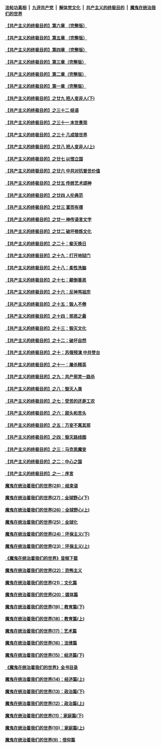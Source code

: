 ####  [法轮功真相](../../../../basic/blob/master/README.md?t=09221200) &nbsp;|&nbsp; [九评共产党](../../../../9ping.md/blob/master/README.md?t=09221200) &nbsp;|&nbsp; [解体党文化](../../../../jtdwh.md/blob/master/README.md?t=09221200)  &nbsp;|&nbsp; [共产主义的终极目的](../../../../gczydzjmd.md/blob/master/README.md?t=09221200) &nbsp;|&nbsp; [魔鬼在统治我们的世界](../../../../mgztzwmdsj.md/blob/master/README.md?t=09221200) 

#### [【共产主义的终极目的】第六章 （完整版）](../pages/nsc422/n11428913.md?t=09221200) 

#### [【共产主义的终极目的】第五章 （完整版）](../pages/nsc422/n11428912.md?t=09221200) 

#### [【共产主义的终极目的】第四章 （完整版）](../pages/nsc422/n11428907.md?t=09221200) 

#### [【共产主义的终极目的】第三章（完整版）](../pages/nsc422/n11428848.md?t=09221200) 

#### [【共产主义的终极目的】第二章（完整版）](../pages/nsc422/n11428831.md?t=09221200) 

#### [【共产主义的终极目的】第一章（完整版）](../pages/nsc422/n11417651.md?t=09221200) 

#### [【共产主义的终极目的】之廿九 把人变非人(下)](../pages/nsc422/n11344140.md?t=09221200) 

#### [【共产主义的终极目的】之三十二 结语](../pages/nsc422/n11360535.md?t=09221200) 

#### [【共产主义的终极目的】之三十一 末世景观](../pages/nsc422/n11351129.md?t=09221200) 

#### [【共产主义的终极目的】之三十 几成狼世界](../pages/nsc422/n11348280.md?t=09221200) 

#### [【共产主义的终极目的】之廿八 把人变非人(上)](../pages/nsc422/n11340492.md?t=09221200) 

#### [【共产主义的终极目的】之廿七 以恨立国](../pages/nsc422/n11336944.md?t=09221200) 

#### [【共产主义的终极目的】之廿六 中共对抗普世价值](../pages/nsc422/n11324785.md?t=09221200) 

#### [【共产主义的终极目的】之廿五 传统艺术颂神](../pages/nsc422/n11296396.md?t=09221200) 

#### [【共产主义的终极目的】之廿四 人伦典范](../pages/nsc422/n11296397.md?t=09221200) 

#### [【共产主义的终极目的】之廿三 富而有德](../pages/nsc422/n11283598.md?t=09221200) 

#### [【共产主义的终极目的】之廿一 神传语言文字](../pages/nsc422/n11263265.md?t=09221200) 

#### [【共产主义的终极目的】之廿二 破坏修炼文化](../pages/nsc422/n11245728.md?t=09221200) 

#### [【共产主义的终极目的】之二十：偷天换日](../pages/nsc422/n11238846.md?t=09221200) 

#### [【共产主义的终极目的】之十九：打开地狱门](../pages/nsc422/n11206376.md?t=09221200) 

#### [【共产主义的终极目的】之十八：柔性洗脑](../pages/nsc422/n11199994.md?t=09221200) 

#### [【共产主义的终极目的】之十七：颠倒善恶](../pages/nsc422/n11179782.md?t=09221200) 

#### [【共产主义的终极目的】之十六：反神骂祖宗](../pages/nsc422/n11166798.md?t=09221200) 

#### [【共产主义的终极目的】之十五：毁人不倦](../pages/nsc422/n11166792.md?t=09221200) 

#### [【共产主义的终极目的】之十四：邪恶之最](../pages/nsc422/n11150249.md?t=09221200) 

#### [【共产主义的终极目的】之十三：毁灭文化](../pages/nsc422/n11135227.md?t=09221200) 

#### [【共产主义的终极目的】之十二：破坏自然](../pages/nsc422/n11135214.md?t=09221200) 

#### [【共产主义的终极目的】之十：苏俄预演 中共登台](../pages/nsc422/n11118424.md?t=09221200) 

#### [【共产主义的终极目的】之十一：屠杀精英](../pages/nsc422/n11118442.md?t=09221200) 

#### [【共产主义的终极目的】之九：共产邪灵一路杀](../pages/nsc422/n11114139.md?t=09221200) 

#### [【共产主义的终极目的】之八：毁灭人类](../pages/nsc422/n11108503.md?t=09221200) 

#### [【共产主义的终极目的】之七：受苦的还是工农](../pages/nsc422/n11101809.md?t=09221200) 

#### [【共产主义的终极目的】之六：甜头和苦头](../pages/nsc422/n11096971.md?t=09221200) 

#### [【共产主义的终极目的】之五：万变不离其邪](../pages/nsc422/n11091285.md?t=09221200) 

#### [【共产主义的终极目的】之四：毁灭路线图](../pages/nsc422/n11086284.md?t=09221200) 

#### [【共产主义的终极目的】之三：马克思魔变](../pages/nsc422/n11061941.md?t=09221200) 

#### [【共产主义的终极目的】之二：中心之国](../pages/nsc422/n11047728.md?t=09221200) 

#### [【共产主义的终极目的】之一：序言](../pages/nsc422/n11086077.md?t=09221200) 

#### [魔鬼在统治着我们的世界(28)：结束语](../pages/nsc422/n10936246.md?t=09221200) 

#### [魔鬼在统治着我们的世界(27)：全球野心(下)](../pages/nsc422/n10928319.md?t=09221200) 

#### [魔鬼在统治着我们的世界(26)：全球野心(上)](../pages/nsc422/n10900318.md?t=09221200) 

#### [魔鬼在统治着我们的世界(25)：全球化](../pages/nsc422/n10788205.md?t=09221200) 

#### [魔鬼在统治着我们的世界(24)：环保主义(下)](../pages/nsc422/n10695307.md?t=09221200) 

#### [魔鬼在统治着我们的世界(23)：环保主义(上)](../pages/nsc422/n10688613.md?t=09221200) 

#### [《魔鬼在统治着我们的世界》音频下载](../pages/nsc422/n10635553.md?t=09221200) 

#### [魔鬼在统治着我们的世界(22)：恐怖主义](../pages/nsc422/n10614727.md?t=09221200) 

#### [魔鬼在统治着我们的世界(21)：文化篇](../pages/nsc422/n10597706.md?t=09221200) 

#### [魔鬼在统治着我们的世界(20)：媒体篇](../pages/nsc422/n10586579.md?t=09221200) 

#### [魔鬼在统治着我们的世界(19)：教育篇(下)](../pages/nsc422/n10564808.md?t=09221200) 

#### [魔鬼在统治着我们的世界(18)：教育篇(上)](../pages/nsc422/n10526970.md?t=09221200) 

#### [魔鬼在统治着我们的世界(17)：艺术篇](../pages/nsc422/n10499093.md?t=09221200) 

#### [魔鬼在统治着我们的世界(16)：法律篇](../pages/nsc422/n10485969.md?t=09221200) 

#### [魔鬼在统治着我们的世界(15)：经济篇(下)](../pages/nsc422/n10469975.md?t=09221200) 

#### [《魔鬼在统治着我们的世界》全书目录](../pages/nsc422/n10464261.md?t=09221200) 

#### [魔鬼在统治着我们的世界(14)：经济篇(上)](../pages/nsc422/n10457370.md?t=09221200) 

#### [魔鬼在统治着我们的世界(13)：政治篇(下)](../pages/nsc422/n10448270.md?t=09221200) 

#### [魔鬼在统治着我们的世界(12)：政治篇(上)](../pages/nsc422/n10444576.md?t=09221200) 

#### [魔鬼在统治着我们的世界(11)：家庭篇(下)](../pages/nsc422/n10440961.md?t=09221200) 

#### [魔鬼在统治着我们的世界(10)：家庭篇(上)](../pages/nsc422/n10435448.md?t=09221200) 

#### [魔鬼在统治着我们的世界(9)：信仰篇](../pages/nsc422/n10432159.md?t=09221200) 

